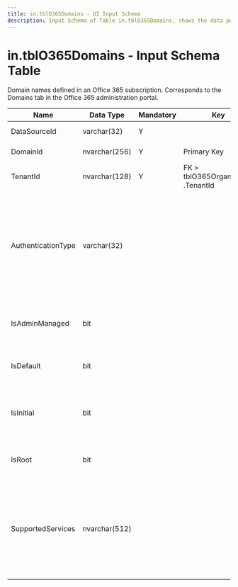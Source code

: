```yaml
---
title: in.tblO365Domains - UI Input Schema
description: Input Schema of Table in.tblO365Domains, shows the data points and types included on this table.
---
```

# in.tblO365Domains - Input Schema Table

​​​​Domain names defined in an Office 365 subscription. Corresponds to the Domains tab in the Office 365 administration portal.​

| Name               | Data Type     | Mandatory | Key                               | Comment                                                                                                                                                                                                                                                                                                                                                            |
|--------------------|---------------|-----------|-----------------------------------|--------------------------------------------------------------------------------------------------------------------------------------------------------------------------------------------------------------------------------------------------------------------------------------------------------------------------------------------------------------------|
| DataSourceId       | varcha​r(32)   | Y         |                                   | Unique ID of the source of this record.                                                                                                                                                                                                                                                                                                                            |
| DomainId           | nvarchar(256) | Y         | Primary Key                       | The fully qualified name of the domain.                                                                                                                                                                                                                                                                                                                            |
| TenantId           | nvarchar(128) | Y         | FK > tblO365Organization​.TenantId​ | The unique identifier for the tenant.                                                                                                                                                                                                                                                                                                                              |
| AuthenticationType | varchar(32)   |           |                                   | Indicates the configured authentication type for the domain. The value is either Managed or Federated. Managed indicates a cloud managed domain where Azure AD performs user authentication. Federated indicates authentication is federated with an identity provider such as the tenant's on-premises Active Directory via Active Directory Federation Services. |
| IsAdminManaged     | bit           |           |                                   | The value of the property is false if the DNS record management of the domain has been delegated to Office 365. Otherwise, the value is true.                                                                                                                                                                                                                      |
| IsDefault          | bit           |           |                                   | True if this is the default domain that is used for user creation. There is only one default domain per company.                                                                                                                                                                                                                                                   |
| IsInitial          | bit           |           |                                   | True if this is the initial domain created by Microsoft Online Services (companyname&#46;onmicrosoft&#46;com). There is only one initial domain per company.                                                                                                                                                                                                               |
| IsRoot             | bit           |           |                                   | True if the domain is a verified root domain. Otherwise, false if the domain is a subdomain or unverified.                                                                                                                                                                                                                                                         |
| SupportedServices  | nvarchar(512) |           |                                   | The capabilities assigned to the domain. Semi-colon separated string of 0, 1 or more of following values: Email, Sharepoint, EmailInternalRelayOnly, OfficeCommunicationsOnline, SharePointDefaultDomain, FullRedelegation, SharePointPublic, OrgIdAuthentication, Yammer, Intune                                                                                  |
